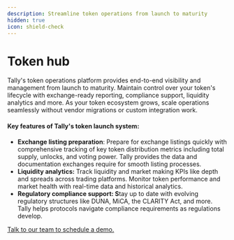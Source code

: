 ```yaml
---
description: Streamline token operations from launch to maturity
hidden: true
icon: shield-check
---
```


# Token hub

Tally's token operations platform provides end-to-end visibility and management from launch to maturity. Maintain control over your token's lifecycle with exchange-ready reporting, compliance support, liquidity analytics and more. As your token ecosystem grows, scale operations seamlessly without vendor migrations or custom integration work.

#### **Key features of Tally's token launch system:** <a href="#h-key-features-of-tallys-token-launch-system" id="h-key-features-of-tallys-token-launch-system"></a>

* **Exchange listing preparation**: Prepare for exchange listings quickly with comprehensive tracking of key token distribution metrics including total supply, unlocks, and voting power. Tally provides the data and documentation exchanges require for smooth listing processes.
* **Liquidity analytics:** Track liquidity and market making KPIs like depth and spreads across trading platforms. Monitor token performance and market health with real-time data and historical analytics.
* **Regulatory compliance support: S**tay up to date with evolving regulatory structures like DUNA, MiCA, the CLARITY Act, and more. Tally helps protocols navigate compliance requirements as regulations develop.



&#x20;[Talk to our team to schedule a demo.](http://tally.xyz/contact)
